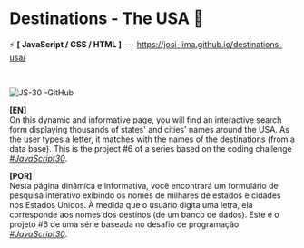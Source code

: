 # Destinations - The USA 🚀

⚡ <strong>[ JavaScript / CSS / HTML ]</strong> --- https://josi-lima.github.io/destinations-usa/

<br>

![JS-30 -GitHub](https://user-images.githubusercontent.com/108018406/193331249-7db60ac1-08bb-4bdb-8c62-ace14b36d74a.png)

<strong>[EN]</strong>
<br>
On this dynamic and informative page, you will find an interactive search form displaying thousands of states' and cities' names around the USA. As the user types a letter, it matches with the names of the destinations (from a data base). This is the project #6 of a series based on the coding challenge _[#JavaScript30](https://javascript30.com/)_.

<strong>[POR]</strong>
<br>
Nesta página dinâmica e informativa, você encontrará um formulário de pesquisa interativo exibindo os nomes de milhares de estados e cidades nos Estados Unidos. À medida que o usuário digita uma letra, ela corresponde aos nomes dos destinos (de um banco de dados). Este é o projeto #6 de uma série baseada no desafio de programação _[#JavaScript30](https://javascript30.com/)_.
